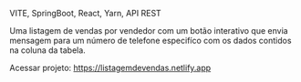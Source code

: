 VITE, SpringBoot, React, Yarn, API REST

Uma listagem de vendas por vendedor com um botão interativo que envia mensagem para um número de telefone especifíco com os dados contidos na coluna da tabela.

Acessar projeto: https://listagemdevendas.netlify.app
